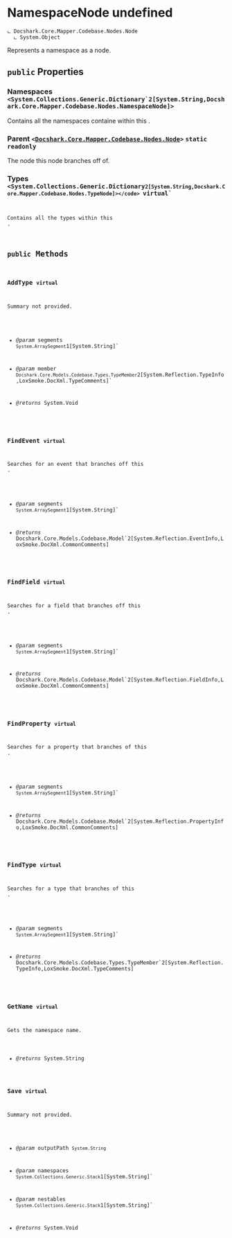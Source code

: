 # NamespaceNode undefined

```
ட Docshark.Core.Mapper.Codebase.Nodes.Node
  ட System.Object
```

Represents a namespace as a node.

## `public` Properties

### Namespaces <code title="comments go here"><System.Collections.Generic.Dictionary`2[System.String,Docshark.Core.Mapper.Codebase.Nodes.NamespaceNode]></code>

Contains all the namespaces containe within this <see cref="T:Docshark.Core.Mapper.Codebase.Nodes.NamespaceNode" />.

### Parent <code><<a href="./Docshark\Core\Mapper\Codebase\Nodes\.md">Docshark.Core.Mapper.Codebase.Nodes.Node</a>></code> `static` `readonly`

The node this node branches off of.

### Types <code title="comments go here"><System.Collections.Generic.Dictionary`2[System.String,Docshark.Core.Mapper.Codebase.Nodes.TypeNode]></code> `virtual`

Contains all the types within this <see cref="T:Docshark.Core.Mapper.Codebase.Nodes.NamespaceNode" />.



## `public` Methods

### AddType `virtual`

Summary not provided.

- *@param* segments `System.ArraySegment`1[System.String]`
- *@param* member `Docshark.Core.Models.Codebase.Types.TypeMember`2[System.Reflection.TypeInfo,LoxSmoke.DocXml.TypeComments]`

- *@returns* System.Void

### FindEvent `virtual`

Searches for an event that branches off this <see cref="T:Docshark.Core.Mapper.Codebase.Nodes.NamespaceNode" />.

- *@param* segments `System.ArraySegment`1[System.String]`

- *@returns* Docshark.Core.Models.Codebase.Model`2[System.Reflection.EventInfo,LoxSmoke.DocXml.CommonComments]

### FindField `virtual`

Searches for a field that branches off this <see cref="T:Docshark.Core.Mapper.Codebase.Nodes.NamespaceNode" />.

- *@param* segments `System.ArraySegment`1[System.String]`

- *@returns* Docshark.Core.Models.Codebase.Model`2[System.Reflection.FieldInfo,LoxSmoke.DocXml.CommonComments]

### FindProperty `virtual`

Searches for a property that branches of this <see cref="T:Docshark.Core.Mapper.Codebase.Nodes.NamespaceNode" />.

- *@param* segments `System.ArraySegment`1[System.String]`

- *@returns* Docshark.Core.Models.Codebase.Model`2[System.Reflection.PropertyInfo,LoxSmoke.DocXml.CommonComments]

### FindType `virtual`

Searches for a type that branches of this <see cref="T:Docshark.Core.Mapper.Codebase.Nodes.NamespaceNode" />.

- *@param* segments `System.ArraySegment`1[System.String]`

- *@returns* Docshark.Core.Models.Codebase.Types.TypeMember`2[System.Reflection.TypeInfo,LoxSmoke.DocXml.TypeComments]

### GetName `virtual`

Gets the namespace name.

- *@returns* System.String

### Save `virtual`

Summary not provided.

- *@param* outputPath `System.String`
- *@param* namespaces `System.Collections.Generic.Stack`1[System.String]`
- *@param* nestables `System.Collections.Generic.Stack`1[System.String]`

- *@returns* System.Void